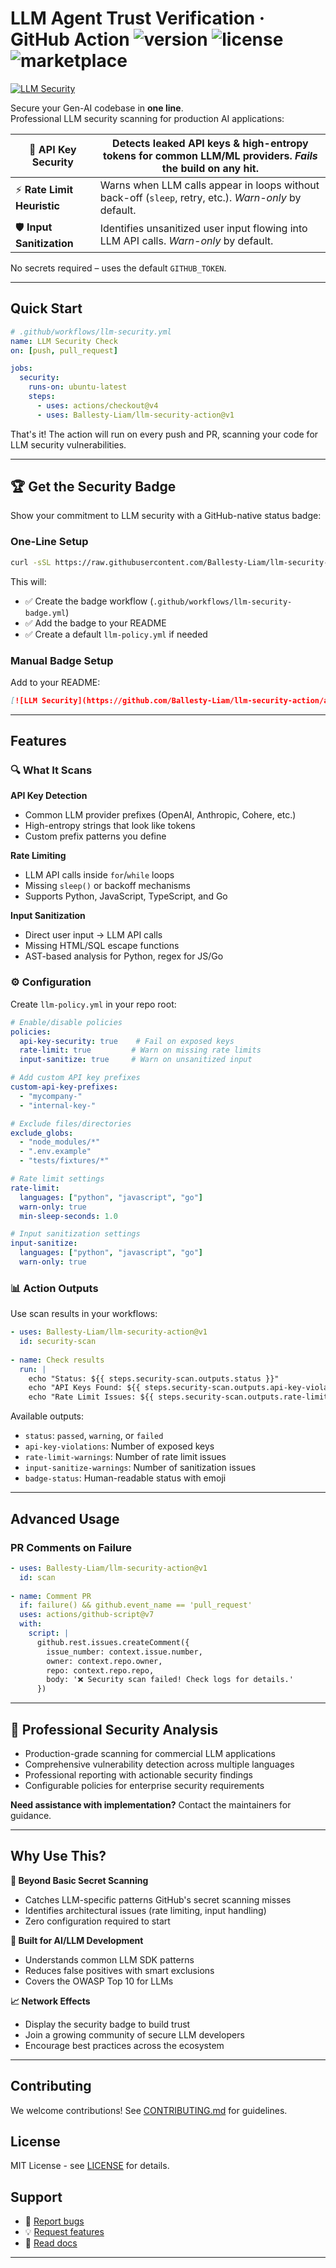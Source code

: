 # LLM Agent Trust Verification · GitHub Action ![version](https://img.shields.io/github/v/tag/Ballesty-Liam/llm-security-action?label=version) ![license](https://img.shields.io/github/license/Ballesty-Liam/llm-security-action) ![marketplace](https://img.shields.io/badge/GH_Marketplace-View-blue)

[![LLM Security](https://github.com/Ballesty-Liam/llm-security-action/actions/workflows/llm-security-badge.yml/badge.svg)](https://github.com/Ballesty-Liam/llm-security-action/actions/workflows/llm-security-badge.yml)

Secure your Gen-AI codebase in **one line**.  
Professional LLM security scanning for production AI applications:

| 🔐 **API Key Security** | Detects leaked API keys & high-entropy tokens for common LLM/ML providers. _Fails_ the build on any hit. |
|-------------------------|----------------------------------------------------------------------------------------------------------|
| ⚡ **Rate Limit Heuristic** | Warns when LLM calls appear in loops without back-off (`sleep`, retry, etc.). _Warn-only_ by default. |
| 🛡️ **Input Sanitization** | Identifies unsanitized user input flowing into LLM API calls. _Warn-only_ by default. |

No secrets required – uses the default `GITHUB_TOKEN`.

---

## Quick Start

```yaml
# .github/workflows/llm-security.yml
name: LLM Security Check
on: [push, pull_request]

jobs:
  security:
    runs-on: ubuntu-latest
    steps:
      - uses: actions/checkout@v4
      - uses: Ballesty-Liam/llm-security-action@v1
```

That's it! The action will run on every push and PR, scanning your code for LLM security vulnerabilities.

---

## 🏆 Get the Security Badge

Show your commitment to LLM security with a GitHub-native status badge:

### One-Line Setup

```bash
curl -sSL https://raw.githubusercontent.com/Ballesty-Liam/llm-security-action/main/scripts/setup-badge.sh | bash
```

This will:
- ✅ Create the badge workflow (`.github/workflows/llm-security-badge.yml`)
- ✅ Add the badge to your README
- ✅ Create a default `llm-policy.yml` if needed

### Manual Badge Setup

Add to your README:
```markdown
[![LLM Security](https://github.com/Ballesty-Liam/llm-security-action/actions/workflows/llm-security-badge.yml/badge.svg)](https://github.com/Ballesty-Liam/llm-security-action/actions/workflows/llm-security-badge.yml)
```

---

## Features

### 🔍 What It Scans

**API Key Detection**
- Common LLM provider prefixes (OpenAI, Anthropic, Cohere, etc.)
- High-entropy strings that look like tokens
- Custom prefix patterns you define

**Rate Limiting**
- LLM API calls inside `for`/`while` loops
- Missing `sleep()` or backoff mechanisms
- Supports Python, JavaScript, TypeScript, and Go

**Input Sanitization**
- Direct user input → LLM API calls
- Missing HTML/SQL escape functions
- AST-based analysis for Python, regex for JS/Go

### ⚙️ Configuration

Create `llm-policy.yml` in your repo root:

```yaml
# Enable/disable policies
policies:
  api-key-security: true    # Fail on exposed keys
  rate-limit: true         # Warn on missing rate limits
  input-sanitize: true     # Warn on unsanitized input

# Add custom API key prefixes
custom-api-key-prefixes: 
  - "mycompany-"
  - "internal-key-"

# Exclude files/directories
exclude_globs:
  - "node_modules/*"
  - ".env.example"
  - "tests/fixtures/*"

# Rate limit settings
rate-limit:
  languages: ["python", "javascript", "go"]
  warn-only: true
  min-sleep-seconds: 1.0

# Input sanitization settings
input-sanitize:
  languages: ["python", "javascript", "go"]
  warn-only: true
```

### 📊 Action Outputs

Use scan results in your workflows:

```yaml
- uses: Ballesty-Liam/llm-security-action@v1
  id: security-scan
  
- name: Check results
  run: |
    echo "Status: ${{ steps.security-scan.outputs.status }}"
    echo "API Keys Found: ${{ steps.security-scan.outputs.api-key-violations }}"
    echo "Rate Limit Issues: ${{ steps.security-scan.outputs.rate-limit-warnings }}"
```

Available outputs:
- `status`: `passed`, `warning`, or `failed`
- `api-key-violations`: Number of exposed keys
- `rate-limit-warnings`: Number of rate limit issues  
- `input-sanitize-warnings`: Number of sanitization issues
- `badge-status`: Human-readable status with emoji

---

## Advanced Usage

### PR Comments on Failure

```yaml
- uses: Ballesty-Liam/llm-security-action@v1
  id: scan
  
- name: Comment PR
  if: failure() && github.event_name == 'pull_request'
  uses: actions/github-script@v7
  with:
    script: |
      github.rest.issues.createComment({
        issue_number: context.issue.number,
        owner: context.repo.owner,
        repo: context.repo.repo,
        body: '❌ Security scan failed! Check logs for details.'
      })
```

---
## 🏢 Professional Security Analysis
- Production-grade scanning for commercial LLM applications
- Comprehensive vulnerability detection across multiple languages
- Professional reporting with actionable security findings
- Configurable policies for enterprise security requirements

**Need assistance with implementation?** Contact the maintainers for guidance.

---
## Why Use This?

**🚀 Beyond Basic Secret Scanning**
- Catches LLM-specific patterns GitHub's secret scanning misses
- Identifies architectural issues (rate limiting, input handling)
- Zero configuration required to start

**🎯 Built for AI/LLM Development**
- Understands common LLM SDK patterns
- Reduces false positives with smart exclusions
- Covers the OWASP Top 10 for LLMs

**📈 Network Effects**
- Display the security badge to build trust
- Join a growing community of secure LLM developers
- Encourage best practices across the ecosystem

---

## Contributing

We welcome contributions! See [CONTRIBUTING.md](CONTRIBUTING.md) for guidelines.

## License

MIT License - see [LICENSE](LICENSE) for details.

## Support

- 🐛 [Report bugs](https://github.com/Ballesty-Liam/llm-security-action/issues)
- 💡 [Request features](https://github.com/Ballesty-Liam/llm-security-action/issues)
- 📖 [Read docs](https://github.com/Ballesty-Liam/llm-security-action/wiki)

---
